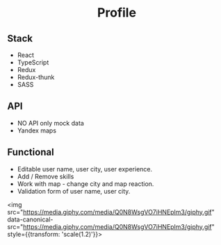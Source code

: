 <h1 align="center">Profile</h1>


## Stack
- React
- TypeScript
- Redux
- Redux-thunk
- SASS

## API
- NO API only mock data
- Yandex maps

## Functional
- Editable user name, user city, user experience.
- Add / Remove skills
- Work with map - change city and map reaction.
- Validation form of user name, user city.

<img src="https://media.giphy.com/media/Q0N8WsgVO7iHNEplm3/giphy.gif" data-canonical-src="https://media.giphy.com/media/Q0N8WsgVO7iHNEplm3/giphy.gif" style={{transform: 'scale(1.2)'}}>
